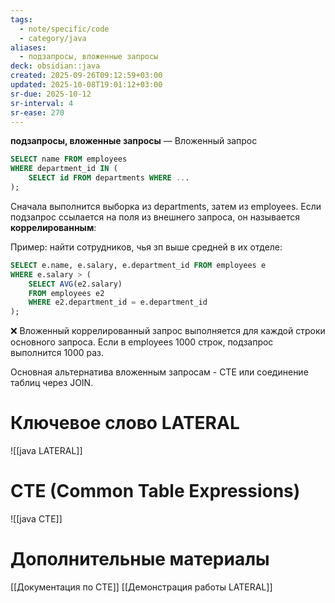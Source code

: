 ```yaml
---
tags:
  - note/specific/code
  - category/java
aliases:
  - подзапросы, вложенные запросы
deck: obsidian::java
created: 2025-09-26T09:12:59+03:00
updated: 2025-10-08T19:01:12+03:00
sr-due: 2025-10-12
sr-interval: 4
sr-ease: 270
---
```


**подзапросы, вложенные запросы**
—
Вложенный запрос
```sql
SELECT name FROM employees
WHERE department_id IN (
    SELECT id FROM departments WHERE ...
);

```

Сначала выполнится выборка из departments, затем из employees. Если подзапрос ссылается на поля из внешнего запроса, он называется **коррелированным**:

Пример: найти сотрудников, чья зп выше средней в их отделе:
```sql
SELECT e.name, e.salary, e.department_id FROM employees e
WHERE e.salary > (
    SELECT AVG(e2.salary)
    FROM employees e2
    WHERE e2.department_id = e.department_id
);

```
❌ Вложенный коррелированный запрос выполняется для каждой строки основного запроса. Если в employees 1000 строк, подзапрос выполнится 1000 раз.

Основная альтернатива вложенным запросам - CTE или соединение таблиц через JOIN.

# Ключевое слово LATERAL
![[java LATERAL]]

# CTE (Common Table Expressions)
![[java CTE]]

# Дополнительные материалы
[[Документация по CTE]]
[[Демонстрация работы LATERAL]]
